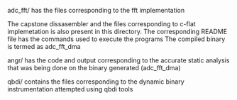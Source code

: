 adc_fft/ has the files corresponding to the fft implementation

The capstone dissasembler and the files corresponding to c-flat implemetation is also present in this directory.
The corresponding README file has the commands used to execute the programs
The compiled binary is termed as adc_fft_dma


angr/ has the code and output corresponding to the accurate static analysis that was being done on the binary generated (adc_fft_dma)

qbdi/ contains the files corresponding to the dynamic binary instrumentation attempted using qbdi tools
